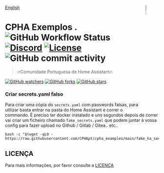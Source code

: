 [English](./README-en-EN.md)
[<img src="https://avatars.githubusercontent.com/u/88738079?s=400&u=ca61a124c283d03a55afefbb7b9b98dfbd6e135e&v=4" alt="Logo of the project" align="right" width="9%" height="9%">](https://www.sthope.dev/)

# CPHA Exemplos . ![GitHub Workflow Status](https://img.shields.io/github/workflow/status/CPHApt/cpha_examples/Semantic%20Release?style=plastic) [![Discord](https://img.shields.io/discord/494714310518505472?style=plastic)](https://discord.gg/Mh9mTEA) [![License](https://img.shields.io/github/license/CPHApt/cpha_examples?style=plastic)](https://github.com/CPHApt/cpha_examples/blob/main/LICENSE) ![GitHub commit activity](https://img.shields.io/github/commit-activity/w/CPHApt/cpha_examples?style=plastic)
> 🔥Comunidade Portuguesa de Home Assistant🔥  

[![GitHub watchers](https://img.shields.io/github/watchers/CPHApt/cpha_examples.svg?style=social&label=Watch)](https://GitHub.com/CPHApt/cpha_examples/watchers/) 
[![GitHub forks](https://img.shields.io/github/forks/CPHApt/cpha_examples.svg?style=social&label=Fork)](https://GitHub.com/CPHApt/cpha_examples/network/)
[![GitHub stars](https://img.shields.io/github/stars/CPHApt/cpha_examples.svg?style=social&label=Star)](https://GitHub.com/CPHApt/cpha_examples/stargazers/)

### Criar secrets.yaml falso

Para criar uma cópia do `secrets.yaml` com passwords falsas, para utilizar basta entrar na pasta do Home Assistant e correr o commando.
É preciso ter docker instalado e uns segundos depois de correr vai criar um ficheiro chamado `fake_secrets.yaml` que podem juntar à vossa config para fazer upload no Github / Gitlab / Gitea.. etc..
```
bash -c "$(wget -qLO - https://raw.githubusercontent.com/CPHApt/cpha_examples/main/fake_ha_secrets.sh)"
```

## LICENÇA

Para mais informações, por favor consulte a [LICENÇA](LICENSE)
